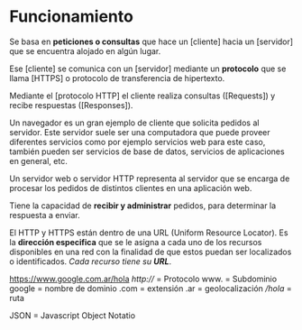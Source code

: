 # Funcionamiento

Se basa en **peticiones o consultas** que hace un [cliente] hacia un [servidor] que se encuentra alojado en algún lugar.

Ese [cliente] se comunica con un [servidor] mediante un **protocolo** que se llama [HTTPS] o protocolo de transferencia de hipertexto.

Mediante el [protocolo HTTP] el cliente realiza consultas ([Requests]) y recibe respuestas ([Responses]).

Un navegador es un gran ejemplo de cliente que solicita pedidos al servidor.
Este servidor suele ser una computadora que puede proveer diferentes servicios como por ejemplo servicios web para este caso, también pueden ser servicios de base de datos, servicios de aplicaciones en general, etc.


Un servidor web o servidor HTTP representa al servidor que se encarga de procesar los pedidos de distintos clientes en una aplicación web.

Tiene la capacidad de **recibir y administrar** pedidos, para determinar la respuesta a enviar. 


El HTTP y HTTPS están dentro de una URL (Uniform Resource Locator). Es la **dirección especifica** que se le asigna a cada uno de los recursos disponibles en una red con la finalidad de que estos puedan ser localizados o identificados. *Cada recurso tiene su **URL***.

https://www.google.com.ar/hola
*http://*  = Protocolo
www. = Subdominio
google = nombre de dominio
.com = extensión
.ar = geolocalización
*/hola* = ruta




JSON = Javascript Object Notatio